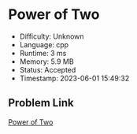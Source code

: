 # Power of Two

- Difficulty: Unknown
- Language: cpp
- Runtime: 3 ms
- Memory: 5.9 MB
- Status: Accepted
- Timestamp: 2023-06-01 15:49:32

## Problem Link
[Power of Two](https://leetcode.com/problems/power-of-two)

